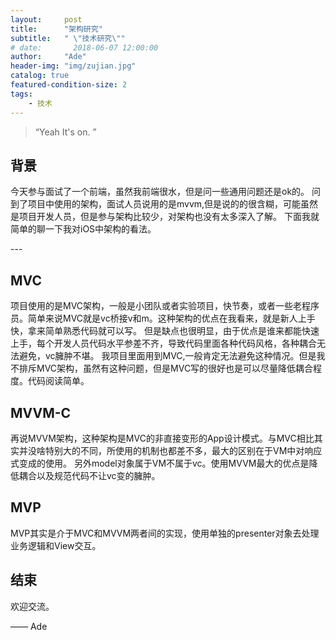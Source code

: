 ```yaml
---
layout:     post
title:      "架构研究"
subtitle:   " \"技术研究\""
# date:       2018-06-07 12:00:00
author:     "Ade"
header-img: "img/zujian.jpg"
catalog: true
featured-condition-size: 2
tags:
    - 技术
---
```


> “Yeah It's on. ”


## 背景

今天参与面试了一个前端，虽然我前端很水，但是问一些通用问题还是ok的。
问到了项目中使用的架构，面试人员说用的是mvvm,但是说的的很含糊，可能虽然是项目开发人员，但是参与架构比较少，对架构也没有太多深入了解。
下面我就简单的聊一下我对iOS中架构的看法。

<p id = "build"></p>
---

## MVC

项目使用的是MVC架构，一般是小团队或者实验项目，快节奏，或者一些老程序员。简单来说MVC就是vc桥接v和m。这种架构的优点在我看来，就是新人上手快，拿来简单熟悉代码就可以写。
但是缺点也很明显，由于优点是谁来都能快速上手，每个开发人员代码水平参差不齐，导致代码里面各种代码风格，各种耦合无法避免，vc臃肿不堪。
我项目里面用到MVC,一般肯定无法避免这种情况。但是我不排斥MVC架构，虽然有这种问题，但是MVC写的很好也是可以尽量降低耦合程度。代码阅读简单。

## MVVM-C

再说MVVM架构，这种架构是MVC的非直接变形的App设计模式。与MVC相比其实并没啥特别大的不同，所使用的机制也都差不多，最大的区别在于VM中对响应式变成的使用。
另外model对象属于VM不属于vc。使用MVVM最大的优点是降低耦合以及规范代码不让vc变的臃肿。

## MVP
MVP其实是介于MVC和MVVM两者间的实现，使用单独的presenter对象去处理业务逻辑和View交互。



## 结束

欢迎交流。

—— Ade 


